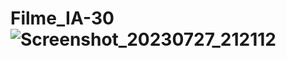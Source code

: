 # Filme_IA-30![Screenshot_20230727_212112](https://github.com/CristianoFranca1976/Filme_IA-30/assets/135919856/67df193f-ca2d-478d-8375-b69512c0ce64)
